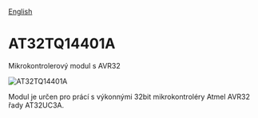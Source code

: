 
[English](./README.md)
<!--- module --->
# AT32TQ14401A
<!--- Emodule --->

<!--- subtitle --->Mikrokontrolerový modul s AVR32<!--- Esubtitle --->

![AT32TQ14401A]()

<!--- description --->Modul je určen pro prácí s výkonnými 32bit mikrokontroléry Atmel AVR32 řady AT32UC3A. <!--- Edescription --->
            